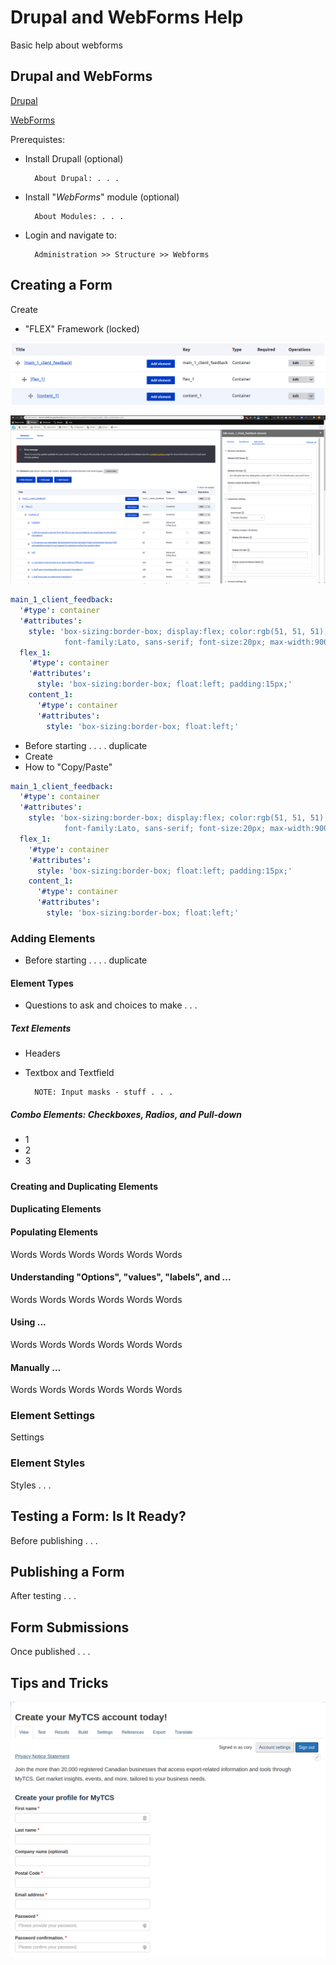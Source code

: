 # Drupal and WebForms Help
Basic help about webforms

## Drupal and WebForms
[Drupal](https://www.google.com)

[WebForms](https://www.google.com)

Prerequistes: 
* Install Drupall (optional)

        About Drupal: . . . 
* Install "*WebForms*" module (optional)

        About Modules: . . .
* Login and navigate to:

        Administration >> Structure >> Webforms

## Creating a Form
Create
* "FLEX" Framework (locked)

![my_alt_text](./images/2.png  "2")

![my_alt_text](./images/3.png  "3")

```yaml
main_1_client_feedback:
  '#type': container
  '#attributes':
    style: 'box-sizing:border-box; display:flex; color:rgb(51, 51, 51); 
            font-family:Lato, sans-serif; font-size:20px; max-width:900px;'
  flex_1:
    '#type': container
    '#attributes':
      style: 'box-sizing:border-box; float:left; padding:15px;'
    content_1:
      '#type': container
      '#attributes':
        style: 'box-sizing:border-box; float:left;'
```
* Before starting  . . . . duplicate
* Create
* How to "Copy/Paste"
```yaml
main_1_client_feedback:
  '#type': container
  '#attributes':
    style: 'box-sizing:border-box; display:flex; color:rgb(51, 51, 51); 
            font-family:Lato, sans-serif; font-size:20px; max-width:900px;'
  flex_1:
    '#type': container
    '#attributes':
      style: 'box-sizing:border-box; float:left; padding:15px;'
    content_1:
      '#type': container
      '#attributes':
        style: 'box-sizing:border-box; float:left;'
```


### Adding Elements
* Before starting  . . . . duplicate

#### Element Types
* Questions to ask and choices to make . . .

##### Text Elements
* Headers

* Textbox and Textfield

        NOTE: Input masks - stuff . . .

##### Combo Elements: Checkboxes, Radios, and Pull-down
* 1
* 2
* 3 

##### 

#### Creating and Duplicating Elements

#### Duplicating Elements



#### Populating Elements
Words Words Words Words Words Words 

#### Understanding "Options", "values", "labels", and ...
Words Words Words Words Words Words 

#### Using ...
Words Words Words Words Words Words 

#### Manually ...
Words Words Words Words Words Words 

### Element Settings
Settings

### Element Styles
Styles . . . 

## Testing a Form: Is It Ready?
Before publishing . . . 

## Publishing a Form
After testing . . . 

## Form Submissions
Once published . . .

## Tips and Tricks

![my_alt_text](./images/1.png  "1")


